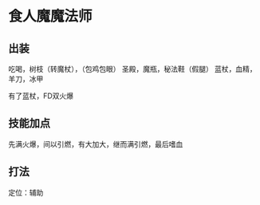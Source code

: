 # 食人魔魔法师

## 出装
吃喝，树枝（转魔杖），（包鸡包眼）
圣殿，魔瓶，秘法鞋（假腿）
蓝杖，血精，羊刀，冰甲

有了蓝杖，FD双火爆

## 技能加点
先满火爆，间以引燃，有大加大，继而满引燃，最后嗜血

## 打法
定位：辅助

